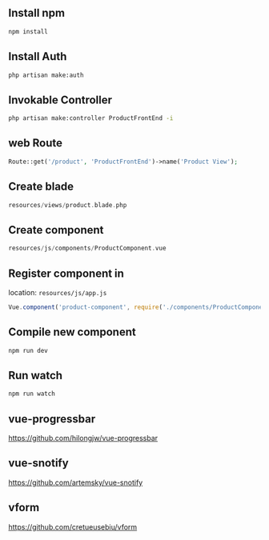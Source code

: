 ## Install npm
```bash
npm install
```

## Install Auth
```bash
php artisan make:auth
```

## Invokable Controller
```bash
php artisan make:controller ProductFrontEnd -i
```

## web Route
```php
Route::get('/product', 'ProductFrontEnd')->name('Product View');
``` 


## Create blade
```php
resources/views/product.blade.php
```

## Create component
```php
resources/js/components/ProductComponent.vue
```

## Register component in
location: <code>resources/js/app.js</code>
```javascript
Vue.component('product-component', require('./components/ProductComponent.vue').default);
```

## Compile new component
```bash
npm run dev
```

## Run watch
```bash
npm run watch
```

## vue-progressbar

https://github.com/hilongjw/vue-progressbar


## vue-snotify

https://github.com/artemsky/vue-snotify


## vform

https://github.com/cretueusebiu/vform
